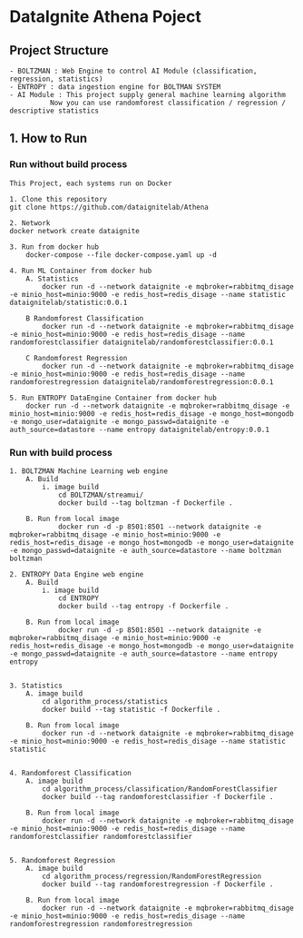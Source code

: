 # DataIgnite Athena Poject
## Project Structure
    - BOLTZMAN : Web Engine to control AI Module (classification, regression, statistics)
    - ENTROPY : data ingestion engine for BOLTMAN SYSTEM
    - AI Module : This project supply general machine learning algorithm
              Now you can use randomforest classification / regression / descriptive statistics

## 1. How to Run 
### Run without build process 
    This Project, each systems run on Docker

    1. Clone this repository
    git clone https://github.com/dataignitelab/Athena

    2. Network
    docker network create dataignite
	
	3. Run from docker hub
		docker-compose --file docker-compose.yaml up -d
		
	4. Run ML Container from docker hub
		A. Statistics
            docker run -d --network dataignite -e mqbroker=rabbitmq_disage -e minio_host=minio:9000 -e redis_host=redis_disage --name statistic dataignitelab/statistic:0.0.1
		
		B Randomforest Classification
            docker run -d --network dataignite -e mqbroker=rabbitmq_disage -e minio_host=minio:9000 -e redis_host=redis_disage --name randomforestclassifier dataignitelab/randomforestclassifier:0.0.1

        C Randomforest Regression
            docker run -d --network dataignite -e mqbroker=rabbitmq_disage -e minio_host=minio:9000 -e redis_host=redis_disage --name randomforestregression dataignitelab/randomforestregression:0.0.1
	
	5. Run ENTROPY DataEngine Container from docker hub
		docker run -d --network dataignite -e mqbroker=rabbitmq_disage -e minio_host=minio:9000 -e redis_host=redis_disage -e mongo_host=mongodb -e mongo_user=dataignite -e mongo_passwd=dataignite -e auth_source=datastore --name entropy dataignitelab/entropy:0.0.1
	
### Run with build process
    1. BOLTZMAN Machine Learning web engine
		A. Build
			i. image build
				cd BOLTZMAN/streamui/
				docker build --tag boltzman -f Dockerfile .
				
		B. Run from local image
				docker run -d -p 8501:8501 --network dataignite -e mqbroker=rabbitmq_disage -e minio_host=minio:9000 -e redis_host=redis_disage -e mongo_host=mongodb -e mongo_user=dataignite -e mongo_passwd=dataignite -e auth_source=datastore --name boltzman boltzman
				
	2. ENTROPY Data Engine web engine
		A. Build
			i. image build
				cd ENTROPY
				docker build --tag entropy -f Dockerfile .

		B. Run from local image
				docker run -d -p 8501:8501 --network dataignite -e mqbroker=rabbitmq_disage -e minio_host=minio:9000 -e redis_host=redis_disage -e mongo_host=mongodb -e mongo_user=dataignite -e mongo_passwd=dataignite -e auth_source=datastore --name entropy entropy
				

    3. Statistics
        A. image build
            cd algorithm_process/statistics
            docker build --tag statistic -f Dockerfile .
			
	    B. Run from local image
            docker run -d --network dataignite -e mqbroker=rabbitmq_disage -e minio_host=minio:9000 -e redis_host=redis_disage --name statistic statistic
			

    4. Randomforest Classification
        A. image build
            cd algorithm_process/classification/RandomForestClassifier
            docker build --tag randomforestclassifier -f Dockerfile .
			
	    B. Run from local image
            docker run -d --network dataignite -e mqbroker=rabbitmq_disage -e minio_host=minio:9000 -e redis_host=redis_disage --name randomforestclassifier randomforestclassifier			


    5. Randomforest Regression
        A. image build
            cd algorithm_process/regression/RandomForestRegression
            docker build --tag randomforestregression -f Dockerfile .
			
	    B. Run from local image
            docker run -d --network dataignite -e mqbroker=rabbitmq_disage -e minio_host=minio:9000 -e redis_host=redis_disage --name randomforestregression randomforestregression						
	
    